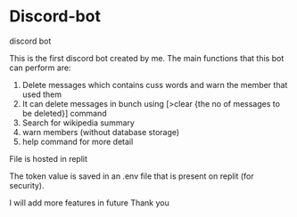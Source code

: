 # Discord-bot
discord bot 

This is the first discord bot created by me. 
The main functions that this bot can perform are:
  1. Delete messages which contains cuss words and warn the member that used them
  2. It can delete messages in bunch using [>clear {the no of messages to be deleted}] command
  3. Search for wikipedia summary
  4. warn members (without database storage)
  5. help command for more detail
 
 File is hosted in replit
 
 The token value is saved in an .env file that is present on replit (for security).
 
 I will add more features in future
 Thank you
